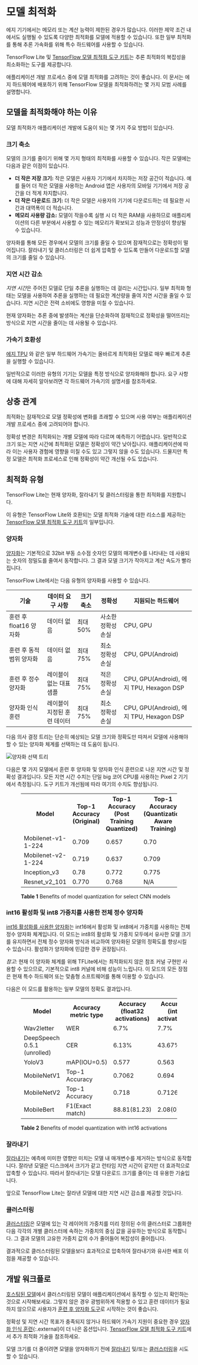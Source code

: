 # 모델 최적화

에지 기기에서는 메모리 또는 계산 능력이 제한된 경우가 많습니다. 이러한 제약 조건 내에서도 실행될 수 있도록 다양한 최적화를 모델에 적용할 수 있습니다. 또한 일부 최적화를 통해 추론 가속화를 위해 특수 하드웨어를 사용할 수 있습니다.

TensorFlow Lite 및 [TensorFlow 모델 최적화 도구 키트](https://www.tensorflow.org/model_optimization)는 추론 최적화의 복잡성을 최소화하는 도구를 제공합니다.

애플리케이션 개발 프로세스 중에 모델 최적화를 고려하는 것이 좋습니다. 이 문서는 에지 하드웨어에 배포하기 위해 TensorFlow 모델을 최적화하려는 몇 가지 모범 사례를 설명합니다.

## 모델을 최적화해야 하는 이유

모델 최적화가 애플리케이션 개발에 도움이 되는 몇 가지 주요 방법이 있습니다.

### 크기 축소

모델의 크기를 줄이기 위해 몇 가지 형태의 최적화를 사용할 수 있습니다. 작은 모델에는 다음과 같은 이점이 있습니다.

- **더 작은 저장 크기:** 작은 모델은 사용자 기기에서 차지하는 저장 공간이 적습니다. 예를 들어 더 작은 모델을 사용하는 Android 앱은 사용자의 모바일 기기에서 저장 공간을 더 적게 차지합니다.
- **더 작은 다운로드 크기:** 더 작은 모델은 사용자의 기기에 다운로드하는 데 필요한 시간과 대역폭이 더 적습니다.
- **메모리 사용량 감소:** 모델이 작을수록 실행 시 더 적은 RAM을 사용하므로 애플리케이션의 다른 부분에서 사용할 수 있는 메모리가 확보되고 성능과 안정성이 향상될 수 있습니다.

양자화를 통해 모든 경우에서 모델의 크기를 줄일 수 있으며 잠재적으로는 정확성이 떨어집니다. 잘라내기 및 클러스터링은 더 쉽게 압축할 수 있도록 만들어 다운로드할 모델의 크기를 줄일 수 있습니다.

### 지연 시간 감소

*지연 시간*은 주어진 모델로 단일 추론을 실행하는 데 걸리는 시간입니다. 일부 최적화 형태는 모델을 사용하여 추론을 실행하는 데 필요한 계산량을 줄여 지연 시간을 줄일 수 있습니다. 지연 시간은 전력 소비에도 영향을 미칠 수 있습니다.

현재 양자화는 추론 중에 발생하는 계산을 단순화하여 잠재적으로 정확성을 떨어뜨리는 방식으로 지연 시간을 줄이는 데 사용될 수 있습니다.

### 가속기 호환성

[에지 TPU](https://cloud.google.com/edge-tpu/) 와 같은 일부 하드웨어 가속기는 올바르게 최적화된 모델로 매우 빠르게 추론을 실행할 수 있습니다.

일반적으로 이러한 유형의 기기는 모델을 특정 방식으로 양자화해야 합니다. 요구 사항에 대해 자세히 알아보려면 각 하드웨어 가속기의 설명서를 참조하세요.

## 상충 관계

최적화는 잠재적으로 모델 정확성에 변화를 초래할 수 있으며 사용 여부는 애플리케이션 개발 프로세스 중에 고려되어야 합니다.

정확성 변경은 최적화되는 개별 모델에 따라 다르며 예측하기 어렵습니다. 일반적으로 크기 또는 지연 시간에 최적화된 모델은 정확성이 약간 낮아집니다. 애플리케이션에 따라 이는 사용자 경험에 영향을 미칠 수도 있고 그렇지 않을 수도 있습니다. 드물지만 특정 모델은 최적화 프로세스로 인해 정확성이 약간 개선될 수도 있습니다.

## 최적화 유형

TensorFlow Lite는 현재 양자화, 잘라내기 및 클러스터링을 통한 최적화를 지원합니다.

이 유형은 TensorFlow Lite와 호환되는 모델 최적화 기술에 대한 리소스를 제공하는 [TensorFlow 모델 최적화 도구 키트](https://www.tensorflow.org/model_optimization)의 일부입니다.

### 양자화

[양자화](https://www.tensorflow.org/model_optimization/guide/quantization/post_training)는 기본적으로 32bit 부동 소수점 숫자인 모델의 매개변수를 나타내는 데 사용되는 숫자의 정밀도를 줄여서 동작합니다. 그 결과 모델 크기가 작아지고 계산 속도가 빨라집니다.

TensorFlow Lite에서는 다음 유형의 양자화를 사용할 수 있습니다.

기술 | 데이터 요구 사항 | 크기 축소 | 정확성 | 지원되는 하드웨어
--- | --- | --- | --- | ---
훈련 후 float16 양자화 | 데이터 없음 | 최대 50% | 사소한 정확성 손실 | CPU, GPU
훈련 후 동적 범위 양자화 | 데이터 없음 | 최대 75% | 최소 정확성 손실 | CPU, GPU(Android)
훈련 후 정수 양자화 | 레이블이 없는 대표 샘플 | 최대 75% | 적은 정확성 손실 | CPU, GPU(Android), 에지 TPU, Hexagon DSP
양자화 인식 훈련 | 레이블이 지정된 훈련 데이터 | 최대 75% | 최소 정확성 손실 | CPU, GPU(Android), 에지 TPU, Hexagon DSP

다음 의사 결정 트리는 단순히 예상되는 모델 크기와 정확도만 따져서 모델에 사용해야 할 수 있는 양자화 체계를 선택하는 데 도움이 됩니다.

![양자화 선택 트리](images/quantization_decision_tree.png)

다음은 몇 가지 모델에서 훈련 후 양자화 및 양자화 인식 훈련으로 나온 지연 시간 및 정확성 결과입니다. 모든 지연 시간 수치는 단일 big 코어 CPU를 사용하는 Pixel 2 기기에서 측정됩니다. 도구 키트가 개선됨에 따라 여기의 수치도 향상됩니다.

<figure>
  <table>
    <tr>
      <th>Model</th>
      <th>Top-1 Accuracy (Original) </th>
      <th>Top-1 Accuracy (Post Training Quantized) </th>
      <th>Top-1 Accuracy (Quantization Aware Training) </th>
      <th>Latency (Original) (ms) </th>
      <th>Latency (Post Training Quantized) (ms) </th>
      <th>Latency (Quantization Aware Training) (ms) </th>
      <th> Size (Original) (MB)</th>
      <th> Size (Optimized) (MB)</th>
    </tr> <tr><td>Mobilenet-v1-1-224</td><td>0.709</td><td>0.657</td><td>0.70</td>
      <td>124</td><td>112</td><td>64</td><td>16.9</td><td>4.3</td></tr>
    <tr><td>Mobilenet-v2-1-224</td><td>0.719</td><td>0.637</td><td>0.709</td>
      <td>89</td><td>98</td><td>54</td><td>14</td><td>3.6</td></tr>
   <tr><td>Inception_v3</td><td>0.78</td><td>0.772</td><td>0.775</td>
      <td>1130</td><td>845</td><td>543</td><td>95.7</td><td>23.9</td></tr>
   <tr><td>Resnet_v2_101</td><td>0.770</td><td>0.768</td><td>N/A</td>
      <td>3973</td><td>2868</td><td>N/A</td><td>178.3</td><td>44.9</td></tr>
 </table>
  <figcaption>
    <b>Table 1</b> Benefits of model quantization for select CNN models
  </figcaption>
</figure>

### int16 활성화 및 int8 가중치를 사용한 전체 정수 양자화

[int16 활성화를 사용한 양자화](https://www.tensorflow.org/model_optimization/guide/quantization/post_training)는 int16에서 활성화 및 int8에서 가중치를 사용하는 전체 정수 양자화 체계입니다. 이 모드는 int8의 활성화 및 가중치 모두에서 유사한 모델 크기를 유지하면서 전체 정수 양자화 방식과 비교하여 양자화된 모델의 정확도를 향상시킬 수 있습니다. 활성화가 양자화에 민감한 경우 권장됩니다.

<i>참고:</i> 현재 이 양자화 체계를 위해 TFLite에서는 최적화되지 않은 참조 커널 구현만 사용할 수 있으므로, 기본적으로 int8 커널에 비해 성능이 느립니다. 이 모드의 모든 장점은 현재 특수 하드웨어 또는 맞춤형 소프트웨어를 통해 이용할 수 있습니다.

다음은 이 모드를 활용하는 일부 모델의 정확도 결과입니다.

<figure>
  <table>
    <tr>
      <th>Model</th>
      <th>Accuracy metric type </th>
      <th>Accuracy (float32 activations) </th>
      <th>Accuracy (int8 activations) </th>
      <th>Accuracy (int16 activations) </th>
    </tr> <tr><td>Wav2letter</td><td>WER</td><td>6.7%</td><td>7.7%</td>
      <td>7.2%</td></tr>
    <tr><td>DeepSpeech 0.5.1 (unrolled)</td><td>CER</td><td>6.13%</td><td>43.67%</td>
      <td>6.52%</td></tr>
    <tr><td>YoloV3</td><td>mAP(IOU=0.5)</td><td>0.577</td><td>0.563</td>
      <td>0.574</td></tr>
    <tr><td>MobileNetV1</td><td>Top-1 Accuracy</td><td>0.7062</td><td>0.694</td>
      <td>0.6936</td></tr>
    <tr><td>MobileNetV2</td><td>Top-1 Accuracy</td><td>0.718</td><td>0.7126</td>
      <td>0.7137</td></tr>
    <tr><td>MobileBert</td><td>F1(Exact match)</td><td>88.81(81.23)</td><td>2.08(0)</td>
      <td>88.73(81.15)</td></tr>
 </table>
  <figcaption>
    <b>Table 2</b> Benefits of model quantization with int16 activations
  </figcaption>
</figure>

### 잘라내기

[잘라내기](https://www.tensorflow.org/model_optimization/guide/pruning)는 예측에 미미한 영향만 미치는 모델 내 매개변수를 제거하는 방식으로 동작합니다. 잘라낸 모델은 디스크에서 크기가 같고 런타임 지연 시간이 같지만 더 효과적으로 압축할 수 있습니다. 따라서 잘라내기는 모델 다운로드 크기를 줄이는 데 유용한 기술입니다.

앞으로 TensorFlow Lite는 잘라낸 모델에 대한 지연 시간 감소를 제공할 것입니다.

### 클러스터링

[클러스터링](https://www.tensorflow.org/model_optimization/guide/clustering)은 모델에 있는 각 레이어의 가중치를 미리 정의된 수의 클러스터로 그룹화한 다음 각각의 개별 클러스터에 속하는 가중치의 중심 값을 공유하는 방식으로 동작합니다. 그 결과 모델의 고유한 가중치 값의 수가 줄어들어 복잡성이 줄어듭니다.

결과적으로 클러스터링된 모델을보다 효과적으로 압축하여 잘라내기와 유사한 배포 이점을 제공할 수 있습니다.

## 개발 워크플로

[호스팅된 모델](../guide/hosted_models.md)에서 클러스터링된 모델이 애플리케이션에서 동작할 수 있는지 확인하는 것으로 시작해보세요. 그렇지 않은 경우 광범위하게 적용할 수 있고 훈련 데이터가 필요하지 않으므로 사용자가 [훈련 후 양자화 도구](post_training_quantization.md)로 시작하는 것이 좋습니다.

정확성 및 지연 시간 목표가 충족되지 않거나 하드웨어 가속기 지원이 중요한 경우 [양자화 인식 훈련](https://www.tensorflow.org/model_optimization/guide/quantization/training){:.external}이 더 나은 옵션입니다. [TensorFlow 모델 최적화 도구 키트](https://www.tensorflow.org/model_optimization)에서 추가 최적화 기술을 참조하세요.

모델 크기를 더 줄이려면 모델을 양자화하기 전에 [잘라내기](#pruning) 및/또는 [클러스터링](#clustering)을 시도할 수 있습니다.
